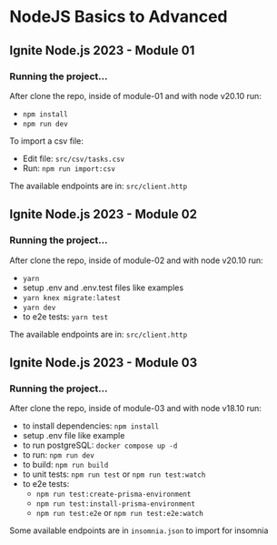 # NodeJS Basics to Advanced

## Ignite Node.js 2023 - Module 01

### Running the project...

After clone the repo, inside of module-01 and with node v20.10 run:

- `npm install`
- `npm run dev`

To import a csv file:

- Edit file: `src/csv/tasks.csv`
- Run: `npm run import:csv`

The available endpoints are in: `src/client.http`

## Ignite Node.js 2023 - Module 02

### Running the project...

After clone the repo, inside of module-02 and with node v20.10 run:

- `yarn`
- setup .env and .env.test files like examples
- `yarn knex migrate:latest`
- `yarn dev`
- to e2e tests: `yarn test`

The available endpoints are in: `src/client.http`

## Ignite Node.js 2023 - Module 03

### Running the project...

After clone the repo, inside of module-03 and with node v18.10 run:

- to install dependencies: `npm install`
- setup .env file like example
- to run postgreSQL: `docker compose up -d`
- to run: `npm run dev`
- to build: `npm run build`
- to unit tests: `npm run test` or `npm run test:watch`
- to e2e tests:
  - `npm run test:create-prisma-environment`
  - `npm run test:install-prisma-environment`
  - `npm run test:e2e` or `npm run test:e2e:watch`

Some available endpoints are in `insomnia.json` to import for insomnia
